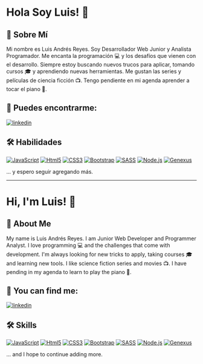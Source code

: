 # Hola Soy Luis! 👋


## 🚀 Sobre Mí
Mi nombre es Luis Andrés Reyes. Soy Desarrollador Web Junior y Analista Programador.
Me encanta la programación :computer: y los desafíos que vienen con el desarrollo. Siempre estoy buscando nuevos trucos para aplicar, tomando cursos :mortar_board: y aprendiendo nuevas herramientas.
Me gustan las series y películas de ciencia ficción :tv:.
Tengo pendiente en mi agenda aprender a tocar el piano :musical_keyboard:.


## 🔗 Puedes encontrarme:
[![linkedin](https://img.shields.io/badge/linkedin-0A66C2?style=for-the-badge&logo=linkedin&logoColor=white)](https://www.linkedin.com/in/luis-reyes-332a5022b/)


## 🛠 Habilidades
[![JavaScript](https://img.shields.io/badge/-JavaScript%20-lightgrey)](https://www.javascript.com/)
[![Html5](https://img.shields.io/badge/-Html5-orange)](https://es.wikipedia.org/wiki/HTML5)
[![CSS3](https://img.shields.io/badge/-CSS3-blue)](https://developer.mozilla.org/es/docs/Web/CSS)
[![Bootstrap](https://img.shields.io/badge/-Bootstrap-blueviolet)](https://getbootstrap.com/)
[![SASS](https://img.shields.io/badge/-SASS-ff69b4)](https://sass-lang.com/)
[![Node.js](https://img.shields.io/badge/-Node.Js-success)](https://nodejs.org/es/)
[![Genexus](https://img.shields.io/badge/-Genexus-violet)](https://www.genexus.com/es/)


... y espero seguir agregando más.

***********************************************************************************************************************************************************************
# Hi, I'm Luis! 👋


## 🚀 About Me
My name is Luis Andrés Reyes. I am Junior Web Developer and Programmer Analyst.
I love programming :computer: and the challenges that come with development. I'm always looking for new tricks to apply, taking courses :mortar_board: and learning new tools.
I like science fiction series and movies :tv:.
I have pending in my agenda to learn to play the piano :musical_keyboard:.


## 🔗 You can find me:
[![linkedin](https://img.shields.io/badge/linkedin-0A66C2?style=for-the-badge&logo=linkedin&logoColor=white)](https://www.linkedin.com/in/luis-reyes-332a5022b/)


## 🛠 Skills
[![JavaScript](https://img.shields.io/badge/-JavaScript%20-lightgrey)](https://www.javascript.com/)
[![Html5](https://img.shields.io/badge/-Html5-orange)](https://es.wikipedia.org/wiki/HTML5)
[![CSS3](https://img.shields.io/badge/-CSS3-blue)](https://developer.mozilla.org/es/docs/Web/CSS)
[![Bootstrap](https://img.shields.io/badge/-Bootstrap-blueviolet)](https://getbootstrap.com/)
[![SASS](https://img.shields.io/badge/-SASS-ff69b4)](https://sass-lang.com/)
[![Node.js](https://img.shields.io/badge/-Node.Js-success)](https://nodejs.org/es/)
[![Genexus](https://img.shields.io/badge/-Genexus-violet)](https://www.genexus.com/es/)


... and I hope to continue adding more.
